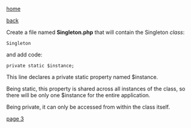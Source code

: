 [home](./page01.md)

[back](./page01.md)

Create a file named **Singleton.php** that will contain the Singleton *class*:

```
Singleton
```

and add code:

```
private static $instance;
```

This line declares a private static property named $instance. 

Being static, this property is shared across all instances of the class, so there will be only one $instance for the entire application. 

Being private, it can only be accessed from within the class itself.

[page 3](./page03.md)
